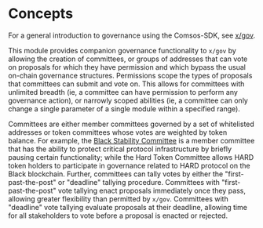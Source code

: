 <!--
order: 1
-->

# Concepts

For a general introduction to governance using the Comsos-SDK, see [x/gov](https://github.com/cosmos/cosmos-sdk/blob/v0.38.3/x/gov/spec/01_concepts.md).

This module provides companion governance functionality to `x/gov` by allowing the creation of committees, or groups of addresses that can vote on proposals for which they have permission and which bypass the usual on-chain governance structures. Permissions scope the types of proposals that committees can submit and vote on. This allows for committees with unlimited breadth (ie, a committee can have permission to perform any governance action), or narrowly scoped abilities (ie, a committee can only change a single parameter of a single module within a specified range).

Committees are either member committees governed by a set of whitelisted addresses or token committees whose votes are weighted by token balance. For example, the [Black Stability Committee](https://medium.com/elysium-station/black-improves-governance-enabling-faster-response-to-volatile-markets-2d0fff6e5fa9) is a member committee that has the ability to protect critical protocol infrastructure by briefly pausing certain functionality; while the Hard Token Committee allows HARD token holders to participate in governance related to HARD protocol on the Black blockchain. Further, committees can tally votes by either the "first-past-the-post" or "deadline" tallying procedure. Committees with "first-past-the-post" vote tallying enact proposals immediately once they pass, allowing greater flexibility than permitted by `x/gov`. Committees with "deadline" vote tallying evaluate proposals at their deadline, allowing time for all stakeholders to vote before a proposal is enacted or rejected.
